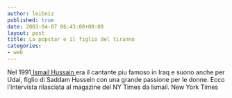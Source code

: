 ```yaml
---
author: leibniz
published: true
date: 2003-04-07 06:43:00+00:00
layout: post
title: La popstar e il figlio del tiranno
categories:
- web
---
```

Nel 1991[   Ismail Hussain ](http://www.nytimes.com/2003/04/06/magazine/06QUESTIONS.html)era il cantante piu famoso in Iraq e suono anche per Udai, figlio di Saddam Hussein con una grande passione per le donne. Ecco l'intervista rilasciata al magazine del NY Times da Ismail.
New York Times
